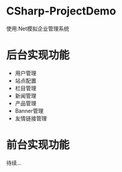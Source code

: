 # CSharp-ProjectDemo
使用.Net模拟企业管理系统

# 后台实现功能
* 用户管理 
* 站点配置
* 栏目管理 
* 新闻管理 
* 产品管理 
* Banner管理 
* 友情链接管理

# 前台实现功能

待续...
